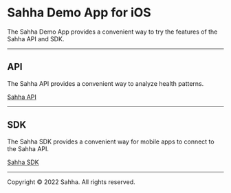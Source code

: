 # Sahha Demo App for iOS

The Sahha Demo App provides a convenient way to try the features of the Sahha API and SDK.

---

## API

The Sahha API provides a convenient way to analyze health patterns.

[Sahha API](https://docs.sahha.ai/docs/data-flow/api)

---

## SDK

The Sahha SDK provides a convenient way for mobile apps to connect to the Sahha API.

[Sahha SDK](https://docs.sahha.ai/docs/data-flow/sdk/overview)

---

Copyright © 2022 Sahha. All rights reserved.
